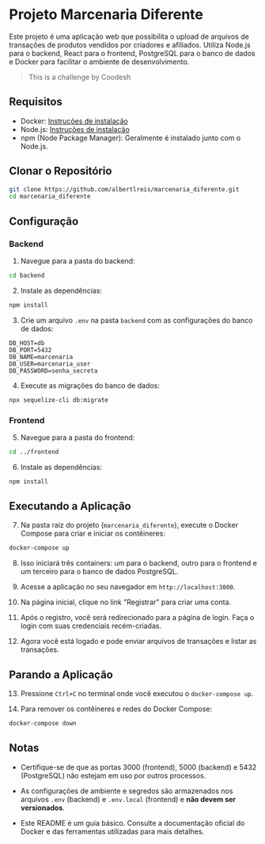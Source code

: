 # Projeto Marcenaria Diferente

Este projeto é uma aplicação web que possibilita o upload de arquivos de transações de produtos vendidos por criadores e afiliados. Utiliza Node.js para o backend, React para o frontend, PostgreSQL para o banco de dados e Docker para facilitar o ambiente de desenvolvimento.

>This is a challenge by Coodesh

## Requisitos

- Docker: [Instruções de instalação](https://docs.docker.com/get-docker/)
- Node.js: [Instruções de instalação](https://nodejs.org/)
- npm (Node Package Manager): Geralmente é instalado junto com o Node.js.

## Clonar o Repositório

```bash
git clone https://github.com/albertlreis/marcenaria_diferente.git
cd marcenaria_diferente
```

## Configuração

### Backend

1. Navegue para a pasta do backend:

```bash
cd backend
```

2. Instale as dependências:

```bash
npm install
```

3. Crie um arquivo `.env` na pasta `backend` com as configurações do banco de dados:

```plaintext
DB_HOST=db
DB_PORT=5432
DB_NAME=marcenaria
DB_USER=marcenaria_user
DB_PASSWORD=senha_secreta
```

4. Execute as migrações do banco de dados:

```bash
npx sequelize-cli db:migrate
```

### Frontend

5. Navegue para a pasta do frontend:

```bash
cd ../frontend
```

6. Instale as dependências:

```bash
npm install
```

## Executando a Aplicação

7. Na pasta raiz do projeto (`marcenaria_diferente`), execute o Docker Compose para criar e iniciar os contêineres:

```bash
docker-compose up
```
8. Isso iniciará três containers: um para o backend, outro para o frontend e um terceiro para o banco de dados PostgreSQL. 

9. Acesse a aplicação no seu navegador em `http://localhost:3000`.

10. Na página inicial, clique no link "Registrar" para criar uma conta. 

11. Após o registro, você será redirecionado para a página de login. Faça o login com suas credenciais recém-criadas. 

12. Agora você está logado e pode enviar arquivos de transações e listar as transações.

## Parando a Aplicação

13. Pressione `Ctrl+C` no terminal onde você executou o `docker-compose up`.

14. Para remover os contêineres e redes do Docker Compose:

```bash
docker-compose down
```

## Notas

- Certifique-se de que as portas 3000 (frontend), 5000 (backend) e 5432 (PostgreSQL) não estejam em uso por outros processos.

- As configurações de ambiente e segredos são armazenados nos arquivos `.env` (backend) e `.env.local` (frontend) e **não devem ser versionados**.

- Este README é um guia básico. Consulte a documentação oficial do Docker e das ferramentas utilizadas para mais detalhes.

```